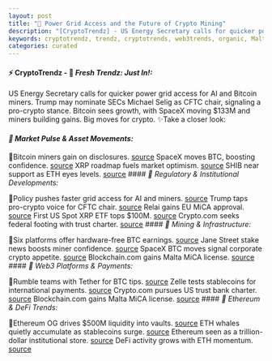 ```yaml
---
layout: post
title: "🌅 Power Grid Access and the Future of Crypto Mining"
description: "[CryptoTrendz] - US Energy Secretary calls for quicker power grid access for AI and Bitcoin miners. Trump may nominate SECs Michael Selig as CFTC chair, signaling a pro-crypto stance. Bitcoin sees growth, with SpaceX moving $133M and miners building gains. Big moves for crypto."
keywords: cryptotrendz, trendz, cryptotrends, web3trends, organic, Malta, Bitcoin, Stablecoin, Digital, Ethereum, Analyst, Stablecoins, BTC, bank, crypto, Market, AI, Mining, XRP
categories: curated
---
```


#### ⚡ CryptoTrendz - 📌 *Fresh Trendz: Just In!:*

US Energy Secretary calls for quicker power grid access for AI and Bitcoin miners. Trump may nominate SECs Michael Selig as CFTC chair, signaling a pro-crypto stance. Bitcoin sees growth, with SpaceX moving $133M and miners building gains. Big moves for crypto. ✨Take a closer look:


#### *🔖  Market Pulse & Asset Movements:*  

🔹Bitcoin miners gain on disclosures. [source](https://s.avyag.com/8ovx) SpaceX moves BTC, boosting confidence. [source](https://s.avyag.com/285e) XRP roadmap fuels market optimism. [source](https://s.avyag.com/1ds9) SHIB near support as ETH eyes levels. [source](https://s.avyag.com/ctow) #### *🔖  Regulatory & Institutional Developments:*  

🔹Policy pushes faster grid access for AI and miners. [source](https://s.avyag.com/oh98) Trump taps pro-crypto voice for CFTC chair. [source](https://s.avyag.com/54cr) Relai gains EU MiCA approval. [source](https://s.avyag.com/a11x) First US Spot XRP ETF tops $100M. [source](https://s.avyag.com/zlb5) Crypto.com seeks federal footing with trust charter. [source](https://s.avyag.com/qv34) #### *🔖  Mining & Infrastructure:*  

🔹Six platforms offer hardware-free BTC earnings. [source](https://s.avyag.com/suvh) Jane Street stake news boosts miner confidence. [source](https://s.avyag.com/8ovx) SpaceX BTC moves signal corporate crypto appetite. [source](https://s.avyag.com/285e) Blockchain.com gains Malta MiCA license. [source](https://s.avyag.com/nkqj) #### *🔖  Web3 Platforms & Payments:*  

🔹Rumble teams with Tether for BTC tips. [source](https://s.avyag.com/9pw4) Zelle tests stablecoins for international payments. [source](https://s.avyag.com/gyd1) Crypto.com pursues US trust bank charter. [source](https://s.avyag.com/qv34) Blockchain.com gains Malta MiCA license. [source](https://s.avyag.com/nkqj) #### *🔖  Ethereum & DeFi Trends:*  

🔹Ethereum OG drives $500M liquidity into vaults. [source](https://s.avyag.com/uxcc) ETH whales quietly accumulate as stablecoins surge. [source](https://s.avyag.com/b9gi) Ethereum seen as a trillion-dollar institutional store. [source](https://s.avyag.com/2vkx) DeFi activity grows with ETH momentum. [source](https://s.avyag.com/uxcc)